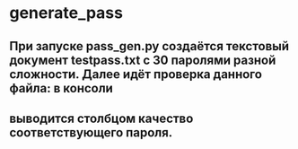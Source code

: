 # generate_pass
## При запуске pass_gen.py создаётся текстовый документ testpass.txt с 30 паролями разной сложности. Далее идёт проверка данного файла: в консоли
## выводится столбцом качество соответствующего пароля.
